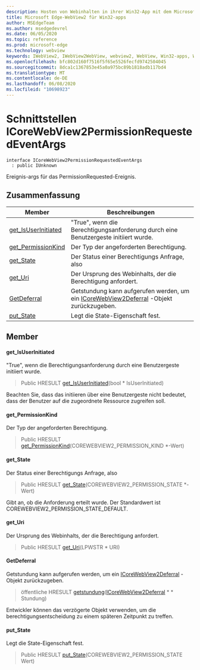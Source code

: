 ```yaml
---
description: Hosten von Webinhalten in ihrer Win32-App mit dem Microsoft Edge WebView2-Steuerelement
title: Microsoft Edge-WebView2 für Win32-apps
author: MSEdgeTeam
ms.author: msedgedevrel
ms.date: 06/05/2020
ms.topic: reference
ms.prod: microsoft-edge
ms.technology: webview
keywords: IWebView2, IWebView2WebView, webview2, WebView, Win32-apps, Win32, Edge, ICoreWebView2, ICoreWebView2Controller, Browser-Steuerelement, Edge-HTML
ms.openlocfilehash: bfc802d160f7516f5f65e5526fecfd9742504045
ms.sourcegitcommit: 8dca1c1367853e45a0a975bc89b1818adb117bd4
ms.translationtype: MT
ms.contentlocale: de-DE
ms.lasthandoff: 06/08/2020
ms.locfileid: "10698923"
---
```

# Schnittstellen ICoreWebView2PermissionRequestedEventArgs 

```
interface ICoreWebView2PermissionRequestedEventArgs
  : public IUnknown
```

Ereignis-args für das PermissionRequested-Ereignis.

## Zusammenfassung

 Member                        | Beschreibungen
--------------------------------|---------------------------------------------
[get_IsUserInitiated](#get_isuserinitiated) | "True", wenn die Berechtigungsanforderung durch eine Benutzergeste initiiert wurde.
[get_PermissionKind](#get_permissionkind) | Der Typ der angeforderten Berechtigung.
[get_State](#get_state) | Der Status einer Berechtigungs Anfrage, also
[get_Uri](#get_uri) | Der Ursprung des Webinhalts, der die Berechtigung anfordert.
[GetDeferral](#getdeferral) | Getstundung kann aufgerufen werden, um ein [ICoreWebView2Deferral](icorewebview2deferral.md) -Objekt zurückzugeben.
[put_State](#put_state) | Legt die State-Eigenschaft fest.

## Member

#### get_IsUserInitiated 

"True", wenn die Berechtigungsanforderung durch eine Benutzergeste initiiert wurde.

> Public HRESULT [get_IsUserInitiated](#get_isuserinitiated)(bool * IsUserInitiated)

Beachten Sie, dass das initiieren über eine Benutzergeste nicht bedeutet, dass der Benutzer auf die zugeordnete Ressource zugreifen soll.

#### get_PermissionKind 

Der Typ der angeforderten Berechtigung.

> Public HRESULT [get_PermissionKind](#get_permissionkind)(COREWEBVIEW2_PERMISSION_KIND *-Wert)

#### get_State 

Der Status einer Berechtigungs Anfrage, also

> Public HRESULT [get_State](#get_state)(COREWEBVIEW2_PERMISSION_STATE *-Wert)

Gibt an, ob die Anforderung erteilt wurde. Der Standardwert ist COREWEBVIEW2_PERMISSION_STATE_DEFAULT.

#### get_Uri 

Der Ursprung des Webinhalts, der die Berechtigung anfordert.

> Public HRESULT [get_Uri](#get_uri)(LPWSTR * URI)

#### GetDeferral 

Getstundung kann aufgerufen werden, um ein [ICoreWebView2Deferral](icorewebview2deferral.md) -Objekt zurückzugeben.

> öffentliche HRESULT [getstundung](#getdeferral)([ICoreWebView2Deferral](icorewebview2deferral.md) * * Stundung)

Entwickler können das verzögerte Objekt verwenden, um die berechtigungsentscheidung zu einem späteren Zeitpunkt zu treffen.

#### put_State 

Legt die State-Eigenschaft fest.

> Public HRESULT [put_State](#put_state)(COREWEBVIEW2_PERMISSION_STATE Wert)


